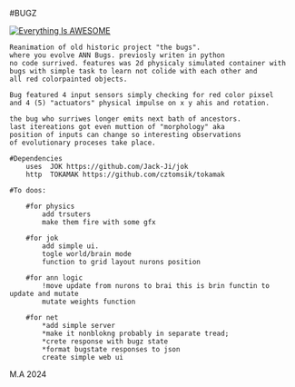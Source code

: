 


#BUGZ

[![Everything Is AWESOME]( https://i9.ytimg.com/vi/ZsoNCcIcb3U/mqdefault.jpg?sqp=CNi_7bUG-oaymwEmCMACELQB8quKqQMa8AEB-AHUBoAC4AOKAgwIABABGDggTChyMA8=&rs=AOn4CLABN2jeDsDLn-yplfEVowK3Ahjmig )]( https://youtu.be/ZsoNCcIcb3U "BUGZ")

    Reanimation of old historic project "the bugs".
    where you evolve ANN Bugs. previosly writen in python
    no code surrived. features was 2d physicaly simulated container with
    bugs with simple task to learn not colide with each other and
    all red colorpainted objects.

    Bug featured 4 input sensors simply checking for red color pixsel
    and 4 (5) "actuators" physical impulse on x y ahis and rotation.

    the bug who surriwes longer emits next bath of ancestors.
    last itereations got even muttion of "morphology" aka
    position of inputs can change so interesting observations
    of evolutionary proceses take place.

    #Dependencies
        uses  JOK https://github.com/Jack-Ji/jok
        http  TOKAMAK https://github.com/cztomsik/tokamak

    #To doos:

        #for physics
            add trsuters
            make them fire with some gfx

        #for jok
            add simple ui.
            togle world/brain mode
            function to grid layout nurons position

        #for ann logic
            !move update from nurons to brai this is brin functin to update and mutate
            mutate weights function

        #for net
            *add simple server
            *make it nonblokng probably in separate tread;
            *crete response with bugz state
            *format bugstate responses to json
            create simple web ui


M.A 2024
